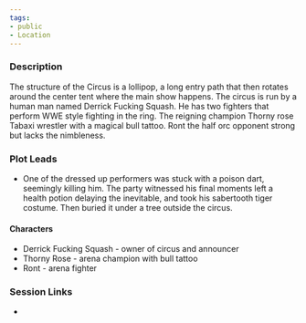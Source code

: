 ```yaml
---
tags:
- public
- Location
---
```


### Description

The structure of the Circus is a lollipop, a long entry path that then rotates around the center tent where the main show happens.
The circus is run by a human man named Derrick Fucking Squash. He has two fighters that perform WWE style fighting in the ring. The reigning champion Thorny rose Tabaxi wrestler with a magical bull tattoo. Ront the half orc opponent strong but lacks the nimbleness.

### Plot Leads

* One of the dressed up performers was stuck with a poison dart, seemingly killing him. The party witnessed his final moments left a health potion delaying the inevitable, and took his sabertooth tiger costume. Then buried it under a tree outside the circus.

#### Characters

* Derrick Fucking Squash - owner of circus and announcer
* Thorny Rose - arena champion with bull tattoo
* Ront - arena fighter

### Session Links

* 
